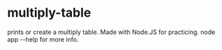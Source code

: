 # multiply-table
prints or create a multiply table. Made with Node.JS for practicing.
node app --help for more info.
